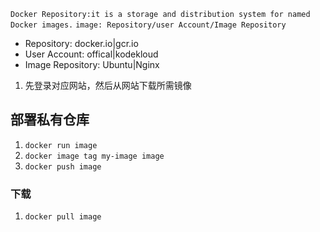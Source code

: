 `Docker Repository:it is a storage and distribution system for named Docker images.`
`image: Repository/user Account/Image Repository`

- Repository: docker.io|gcr.io
- User Account: offical|kodekloud
- Image Repository: Ubuntu|Nginx

1. 先登录对应网站，然后从网站下载所需镜像

## 部署私有仓库

1. `docker run image`
2. `docker image tag my-image image`
3. `docker push image`

### 下载

1. `docker pull image`
